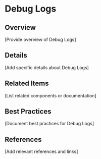 # Debug Logs

## Overview

[Provide overview of Debug Logs]

## Details

[Add specific details about Debug Logs]

## Related Items

[List related components or documentation]

## Best Practices

[Document best practices for Debug Logs]

## References

[Add relevant references and links]
